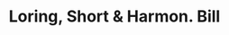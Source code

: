 ---
doi: 10.7916/D8TF18D1
date_other: '1880'
date_other_textual: 1880-1889
form: printed ephemera
genre:
- Invoices
name:
- Loring, Short & Harmon
object_in_context_url: https://biggert.cul.columbia.edu/items/view/ave_biggert_00588
subject_hierarchical_geographic:
- Portland, Maine, United States
subject_name:
- Loring, Short & Harmon
title: Loring, Short & Harmon. Bill
sort_title: Loring, Short & Harmon. Bill
call_number: ave_biggert_00588
coordinates:
- 43.666666666666664,-70.26666666666667
pid: ave_biggert_00588
identifiers: ave_biggert_00588
thumbnail: https://derivativo-2.library.columbia.edu/iiif/2/ldpd:343709/full/!256,256/0/native.jpg
permalink: "/items/ave_biggert_00588/"
layout: iiif-image-page
---